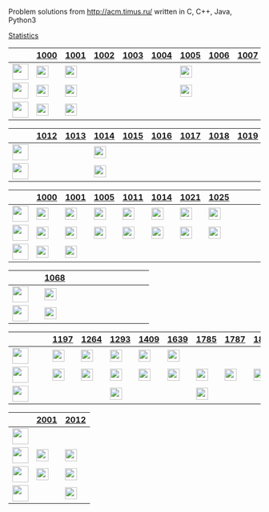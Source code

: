Problem solutions from http://acm.timus.ru/ written in C, C++, Java, Python3

[Statistics](https://acm.timus.ru/author.aspx?id=70729)


&nbsp;|[1000](http://acm.timus.ru/problem.aspx?space=1&num=1000)|[1001](http://acm.timus.ru/problem.aspx?space=1&num=1001)|[1002](http://acm.timus.ru/problem.aspx?space=1&num=1002)|[1003](http://acm.timus.ru/problem.aspx?space=1&num=1003)|[1004](http://acm.timus.ru/problem.aspx?space=1&num=1004)|[1005](http://acm.timus.ru/problem.aspx?space=1&num=1005)|[1006](http://acm.timus.ru/problem.aspx?space=1&num=1006)|[1007](http://acm.timus.ru/problem.aspx?space=1&num=1007)|[1008](http://acm.timus.ru/problem.aspx?space=1&num=1008)|[1009](http://acm.timus.ru/problem.aspx?space=1&num=1009)|[1010](http://acm.timus.ru/problem.aspx?space=1&num=1010)|[1011](http://acm.timus.ru/problem.aspx?space=1&num=1011)|
-|-|-|-|-|-|-|-|-|-|-|-|-|
<img src="https://github.com/konpa/devicon/raw/master/icons/c/c-line.svg?sanitize=true" alt="" width="32px">|<img src="https://github.com/google/material-design-icons/blob/master/action/svg/production/ic_done_24px.svg?sanitize=true" alt="" width="24px">|<img src="https://github.com/google/material-design-icons/blob/master/action/svg/production/ic_done_24px.svg?sanitize=true" alt="" width="24px">||||<img src="https://github.com/google/material-design-icons/blob/master/action/svg/production/ic_done_24px.svg?sanitize=true" alt="" width="24px">||||||<img src="https://github.com/google/material-design-icons/blob/master/action/svg/production/ic_done_24px.svg?sanitize=true" alt="" width="24px">|
<img src="https://github.com/konpa/devicon/raw/master/icons/cplusplus/cplusplus-line.svg?sanitize=true" alt="" width="32px">|<img src="https://github.com/google/material-design-icons/blob/master/action/svg/production/ic_done_24px.svg?sanitize=true" alt="" width="24px">|<img src="https://github.com/google/material-design-icons/blob/master/action/svg/production/ic_done_24px.svg?sanitize=true" alt="" width="24px">||||<img src="https://github.com/google/material-design-icons/blob/master/action/svg/production/ic_done_24px.svg?sanitize=true" alt="" width="24px">||||||<img src="https://github.com/google/material-design-icons/blob/master/action/svg/production/ic_done_24px.svg?sanitize=true" alt="" width="24px">|
<img src="https://github.com/konpa/devicon/raw/master/icons/python/python-original.svg?sanitize=true" alt="" width="32px">|<img src="https://github.com/google/material-design-icons/blob/master/action/svg/production/ic_done_24px.svg?sanitize=true" alt="" width="24px">|<img src="https://github.com/google/material-design-icons/blob/master/action/svg/production/ic_done_24px.svg?sanitize=true" alt="" width="24px">|||||||||||

&nbsp;|[1012](http://acm.timus.ru/problem.aspx?space=1&num=1012)|[1013](http://acm.timus.ru/problem.aspx?space=1&num=1013)|[1014](http://acm.timus.ru/problem.aspx?space=1&num=1014)|[1015](http://acm.timus.ru/problem.aspx?space=1&num=1015)|[1016](http://acm.timus.ru/problem.aspx?space=1&num=1016)|[1017](http://acm.timus.ru/problem.aspx?space=1&num=1017)|[1018](http://acm.timus.ru/problem.aspx?space=1&num=1018)|[1019](http://acm.timus.ru/problem.aspx?space=1&num=1019)|[1020](http://acm.timus.ru/problem.aspx?space=1&num=1020)|[1021](http://acm.timus.ru/problem.aspx?space=1&num=1021)|[1022](http://acm.timus.ru/problem.aspx?space=1&num=1022)|[1023](http://acm.timus.ru/problem.aspx?space=1&num=1023)|
-|-|-|-|-|-|-|-|-|-|-|-|-|
<img src="https://github.com/konpa/devicon/raw/master/icons/c/c-line.svg?sanitize=true" alt="" width="32px">|||<img src="https://github.com/google/material-design-icons/blob/master/action/svg/production/ic_done_24px.svg?sanitize=true" alt="" width="24px">|||||||<img src="https://github.com/google/material-design-icons/blob/master/action/svg/production/ic_done_24px.svg?sanitize=true" alt="" width="24px">|||
<img src="https://github.com/konpa/devicon/raw/master/icons/cplusplus/cplusplus-line.svg?sanitize=true" alt="" width="32px">|||<img src="https://github.com/google/material-design-icons/blob/master/action/svg/production/ic_done_24px.svg?sanitize=true" alt="" width="24px">|||||||<img src="https://github.com/google/material-design-icons/blob/master/action/svg/production/ic_done_24px.svg?sanitize=true" alt="" width="24px">|||

&nbsp;|[1000](http://acm.timus.ru/problem.aspx?space=1&num=1000)|[1001](http://acm.timus.ru/problem.aspx?space=1&num=1001)|[1005](http://acm.timus.ru/problem.aspx?space=1&num=1005)|[1011](http://acm.timus.ru/problem.aspx?space=1&num=1011)|[1014](http://acm.timus.ru/problem.aspx?space=1&num=1014)|[1021](http://acm.timus.ru/problem.aspx?space=1&num=1021)|[1025](http://acm.timus.ru/problem.aspx?space=1&num=1025)||||||
-|-|-|-|-|-|-|-|-|-|-|-|-|
<img src="https://github.com/konpa/devicon/raw/master/icons/c/c-line.svg?sanitize=true" alt="" width="32px">|<img src="https://github.com/google/material-design-icons/blob/master/action/svg/production/ic_done_24px.svg?sanitize=true" alt="" width="24px">|<img src="https://github.com/google/material-design-icons/blob/master/action/svg/production/ic_done_24px.svg?sanitize=true" alt="" width="24px">|<img src="https://github.com/google/material-design-icons/blob/master/action/svg/production/ic_done_24px.svg?sanitize=true" alt="" width="24px">|<img src="https://github.com/google/material-design-icons/blob/master/action/svg/production/ic_done_24px.svg?sanitize=true" alt="" width="24px">|<img src="https://github.com/google/material-design-icons/blob/master/action/svg/production/ic_done_24px.svg?sanitize=true" alt="" width="24px">|<img src="https://github.com/google/material-design-icons/blob/master/action/svg/production/ic_done_24px.svg?sanitize=true" alt="" width="24px">|<img src="https://github.com/google/material-design-icons/blob/master/action/svg/production/ic_done_24px.svg?sanitize=true" alt="" width="24px">||||||
<img src="https://github.com/konpa/devicon/raw/master/icons/cplusplus/cplusplus-line.svg?sanitize=true" alt="" width="32px">|<img src="https://github.com/google/material-design-icons/blob/master/action/svg/production/ic_done_24px.svg?sanitize=true" alt="" width="24px">|<img src="https://github.com/google/material-design-icons/blob/master/action/svg/production/ic_done_24px.svg?sanitize=true" alt="" width="24px">|<img src="https://github.com/google/material-design-icons/blob/master/action/svg/production/ic_done_24px.svg?sanitize=true" alt="" width="24px">|<img src="https://github.com/google/material-design-icons/blob/master/action/svg/production/ic_done_24px.svg?sanitize=true" alt="" width="24px">|<img src="https://github.com/google/material-design-icons/blob/master/action/svg/production/ic_done_24px.svg?sanitize=true" alt="" width="24px">|<img src="https://github.com/google/material-design-icons/blob/master/action/svg/production/ic_done_24px.svg?sanitize=true" alt="" width="24px">|<img src="https://github.com/google/material-design-icons/blob/master/action/svg/production/ic_done_24px.svg?sanitize=true" alt="" width="24px">||||||
<img src="https://github.com/konpa/devicon/raw/master/icons/python/python-original.svg?sanitize=true" alt="" width="32px">|<img src="https://github.com/google/material-design-icons/blob/master/action/svg/production/ic_done_24px.svg?sanitize=true" alt="" width="24px">|<img src="https://github.com/google/material-design-icons/blob/master/action/svg/production/ic_done_24px.svg?sanitize=true" alt="" width="24px">|||||||||||

&nbsp;||[1068](http://acm.timus.ru/problem.aspx?space=1&num=1068)|||||||||||
-|-|-|-|-|-|-|-|-|-|-|-|-|
<img src="https://github.com/konpa/devicon/raw/master/icons/c/c-line.svg?sanitize=true" alt="" width="32px">||<img src="https://github.com/google/material-design-icons/blob/master/action/svg/production/ic_done_24px.svg?sanitize=true" alt="" width="24px">|||||||||||
<img src="https://github.com/konpa/devicon/raw/master/icons/cplusplus/cplusplus-line.svg?sanitize=true" alt="" width="32px">||<img src="https://github.com/google/material-design-icons/blob/master/action/svg/production/ic_done_24px.svg?sanitize=true" alt="" width="24px">|||||||||||

&nbsp;|||[1197](http://acm.timus.ru/problem.aspx?space=1&num=1197)|[1264](http://acm.timus.ru/problem.aspx?space=1&num=1264)|[1293](http://acm.timus.ru/problem.aspx?space=1&num=1293)|[1409](http://acm.timus.ru/problem.aspx?space=1&num=1409)|[1639](http://acm.timus.ru/problem.aspx?space=1&num=1639)|[1785](http://acm.timus.ru/problem.aspx?space=1&num=1785)|[1787](http://acm.timus.ru/problem.aspx?space=1&num=1787)|[1820](http://acm.timus.ru/problem.aspx?space=1&num=1820)|[1877](http://acm.timus.ru/problem.aspx?space=1&num=1877)|[1880](http://acm.timus.ru/problem.aspx?space=1&num=1880)|
-|-|-|-|-|-|-|-|-|-|-|-|-|
<img src="https://github.com/konpa/devicon/raw/master/icons/c/c-line.svg?sanitize=true" alt="" width="32px">|||<img src="https://github.com/google/material-design-icons/blob/master/action/svg/production/ic_done_24px.svg?sanitize=true" alt="" width="24px">|<img src="https://github.com/google/material-design-icons/blob/master/action/svg/production/ic_done_24px.svg?sanitize=true" alt="" width="24px">|<img src="https://github.com/google/material-design-icons/blob/master/action/svg/production/ic_done_24px.svg?sanitize=true" alt="" width="24px">|<img src="https://github.com/google/material-design-icons/blob/master/action/svg/production/ic_done_24px.svg?sanitize=true" alt="" width="24px">|<img src="https://github.com/google/material-design-icons/blob/master/action/svg/production/ic_done_24px.svg?sanitize=true" alt="" width="24px">||||||
<img src="https://github.com/konpa/devicon/raw/master/icons/cplusplus/cplusplus-line.svg?sanitize=true" alt="" width="32px">|||<img src="https://github.com/google/material-design-icons/blob/master/action/svg/production/ic_done_24px.svg?sanitize=true" alt="" width="24px">|<img src="https://github.com/google/material-design-icons/blob/master/action/svg/production/ic_done_24px.svg?sanitize=true" alt="" width="24px">|<img src="https://github.com/google/material-design-icons/blob/master/action/svg/production/ic_done_24px.svg?sanitize=true" alt="" width="24px">|<img src="https://github.com/google/material-design-icons/blob/master/action/svg/production/ic_done_24px.svg?sanitize=true" alt="" width="24px">|<img src="https://github.com/google/material-design-icons/blob/master/action/svg/production/ic_done_24px.svg?sanitize=true" alt="" width="24px">|<img src="https://github.com/google/material-design-icons/blob/master/action/svg/production/ic_done_24px.svg?sanitize=true" alt="" width="24px">|<img src="https://github.com/google/material-design-icons/blob/master/action/svg/production/ic_done_24px.svg?sanitize=true" alt="" width="24px">|<img src="https://github.com/google/material-design-icons/blob/master/action/svg/production/ic_done_24px.svg?sanitize=true" alt="" width="24px">|<img src="https://github.com/google/material-design-icons/blob/master/action/svg/production/ic_done_24px.svg?sanitize=true" alt="" width="24px">|<img src="https://github.com/google/material-design-icons/blob/master/action/svg/production/ic_done_24px.svg?sanitize=true" alt="" width="24px">|
<img src="https://github.com/konpa/devicon/raw/master/icons/python/python-original.svg?sanitize=true" alt="" width="32px">|||||<img src="https://github.com/google/material-design-icons/blob/master/action/svg/production/ic_done_24px.svg?sanitize=true" alt="" width="24px">|||<img src="https://github.com/google/material-design-icons/blob/master/action/svg/production/ic_done_24px.svg?sanitize=true" alt="" width="24px">|||||
    
&nbsp;|[2001](http://acm.timus.ru/problem.aspx?space=1&num=2001)|[2012](http://acm.timus.ru/problem.aspx?space=1&num=2012)|
-|-|-|
<img src="https://github.com/konpa/devicon/raw/master/icons/c/c-line.svg?sanitize=true" alt="" width="32px">|||
<img src="https://github.com/konpa/devicon/raw/master/icons/cplusplus/cplusplus-line.svg?sanitize=true" alt="" width="32px">|<img src="https://github.com/google/material-design-icons/blob/master/action/svg/production/ic_done_24px.svg?sanitize=true" alt="" width="24px">|<img src="https://github.com/google/material-design-icons/blob/master/action/svg/production/ic_done_24px.svg?sanitize=true" alt="" width="24px">|
<img src="https://github.com/konpa/devicon/raw/master/icons/java/java-original.svg?sanitize=true" alt="" width="32px">|<img src="https://github.com/google/material-design-icons/blob/master/action/svg/production/ic_done_24px.svg?sanitize=true" alt="" width="24px">|<img src="https://github.com/google/material-design-icons/blob/master/action/svg/production/ic_done_24px.svg?sanitize=true" alt="" width="24px">|
<img src="https://github.com/konpa/devicon/raw/master/icons/python/python-original.svg?sanitize=true" alt="" width="32px">||<img src="https://github.com/google/material-design-icons/blob/master/action/svg/production/ic_done_24px.svg?sanitize=true" alt="" width="24px">|
      
